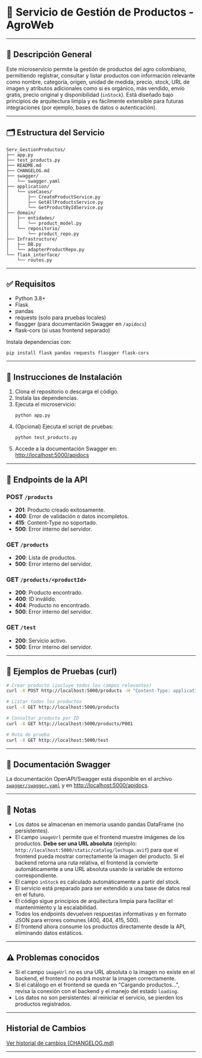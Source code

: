 # 🥕 Servicio de Gestión de Productos - AgroWeb

---

## 📖 Descripción General

Este microservicio permite la gestión de productos del agro colombiano, permitiendo registrar, consultar y listar productos con información relevante como nombre, categoría, origen, unidad de medida, precio, stock, URL de imagen y atributos adicionales como si es orgánico, más vendido, envío gratis, precio original y disponibilidad (`inStock`). Está diseñado bajo principios de arquitectura limpia y es fácilmente extensible para futuras integraciones (por ejemplo, bases de datos o autenticación).

---

## 🗂️ Estructura del Servicio

```
Serv_GestionProductos/
├── app.py
├── test_products.py
├── README.md
├── CHANGELOG.md
├── swagger/
│   └── swagger.yaml
├── application/
│   └── useCases/
│       ├── CreateProductService.py
│       ├── GetAllProductsService.py
│       └── GetProductByIdService.py
├── domain/
│   ├── entidades/
│   │   └── product_model.py
│   └── repositorio/
│       └── product_repo.py
├── Infrastructure/
│   ├── DB.py
│   └── adapterProductRepo.py
└── flask_interface/
    └── routes.py
```

---

## ✅ Requisitos

- Python 3.8+
- Flask
- pandas
- requests (solo para pruebas locales)
- flasgger (para documentación Swagger en `/apidocs`)
- flask-cors (si usas frontend separado)

Instala dependencias con:
```
pip install flask pandas requests flasgger flask-cors
```

---

## 📄 Instrucciones de Instalación

1. Clona el repositorio o descarga el código.
2. Instala las dependencias.
3. Ejecuta el microservicio:
   ```
   python app.py
   ```
4. (Opcional) Ejecuta el script de pruebas:
   ```
   python test_products.py
   ```
5. Accede a la documentación Swagger en:  
   [http://localhost:5000/apidocs](http://localhost:5000/apidocs)

---

## 📡 Endpoints de la API

### POST `/products`
- **201**: Producto creado exitosamente.
- **400**: Error de validación o datos incompletos.
- **415**: Content-Type no soportado.
- **500**: Error interno del servidor.

### GET `/products`
- **200**: Lista de productos.
- **500**: Error interno del servidor.

### GET `/products/<productId>`
- **200**: Producto encontrado.
- **400**: ID inválido.
- **404**: Producto no encontrado.
- **500**: Error interno del servidor.

### GET `/test`
- **200**: Servicio activo.
- **500**: Error interno del servidor.

---

## 🧪 Ejemplos de Pruebas (curl)

```sh
# Crear producto (incluye todos los campos relevantes)
curl -X POST http://localhost:5000/products -H "Content-Type: application/json" -d "{\"productId\": \"P001\", \"name\": \"Papa Pastusa\", \"description\": \"Papa de excelente calidad\", \"category\": \"Tubérculo\", \"price\": 1200.0, \"stock\": 100, \"unit\": \"kg\", \"origin\": \"Boyacá\", \"imageUrl\": \"http://localhost:5000/static/catalog/lechuga.avif\", \"isOrganic\": true, \"isBestSeller\": false, \"freeShipping\": false, \"originalPrice\": 1500.0}"

# Listar todos los productos
curl -X GET http://localhost:5000/products

# Consultar producto por ID
curl -X GET http://localhost:5000/products/P001

# Ruta de prueba
curl -X GET http://localhost:5000/test
```

---

## 📄 Documentación Swagger

La documentación OpenAPI/Swagger está disponible en el archivo [`swagger/swagger.yaml`](swagger/swagger.yaml) y en [http://localhost:5000/apidocs](http://localhost:5000/apidocs).

---

## 📝 Notas

- Los datos se almacenan en memoria usando pandas DataFrame (no persistentes).
- El campo `imageUrl` permite que el frontend muestre imágenes de los productos. **Debe ser una URL absoluta** (ejemplo: `http://localhost:5000/static/catalog/lechuga.avif`) para que el frontend pueda mostrar correctamente la imagen del producto. Si el backend retorna una ruta relativa, el frontend la convierte automáticamente a una URL absoluta usando la variable de entorno correspondiente.
- El campo `inStock` es calculado automáticamente a partir del stock.
- El servicio está preparado para ser extendido a una base de datos real en el futuro.
- El código sigue principios de arquitectura limpia para facilitar el mantenimiento y la escalabilidad.
- Todos los endpoints devuelven respuestas informativas y en formato JSON para errores comunes (400, 404, 415, 500).
- El frontend ahora consume los productos directamente desde la API, eliminando datos estáticos.

---

## ⚠️ Problemas conocidos

- Si el campo `imageUrl` no es una URL absoluta o la imagen no existe en el backend, el frontend no podrá mostrar la imagen correctamente.
- Si el catálogo en el frontend se queda en "Cargando productos...", revisa la conexión con el backend y el manejo del estado `loading`.
- Los datos no son persistentes: al reiniciar el servicio, se pierden los productos registrados.

---

## Historial de Cambios

[Ver historial de cambios (CHANGELOG.md)](CHANGELOG.md)

---